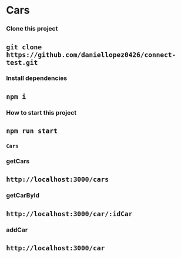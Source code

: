 # Cars

### Clone this project

## `git clone https://github.com/daniellopez0426/connect-test.git`

### Install dependencies

## `npm i`

### How to start this project

## `npm run start`


### `Cars`

### getCars

## `http://localhost:3000/cars`

### getCarById

## `http://localhost:3000/car/:idCar`

### addCar

## `http://localhost:3000/car`

